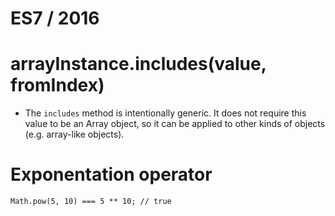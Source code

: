 # ES7 / 2016

# arrayInstance.includes(value, fromIndex)

* The `includes` method is intentionally generic. It does not require this value to be an Array object, so it can be applied to other kinds of objects (e.g. array-like objects).

# Exponentation operator

`Math.pow(5, 10) === 5 ** 10; // true`